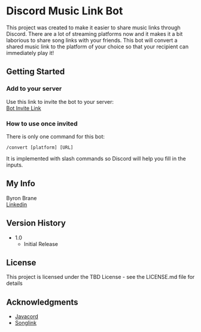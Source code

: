 # Discord Music Link Bot

This project was created to make it easier to share music links through Discord. There are a lot of streaming platforms now and it makes it a bit laborious to share song links with your friends. This bot will convert a shared music link to the platform of your choice so that your recipient can immediately play it!

## Getting Started

### Add to your server

Use this link to invite the bot to your server:  
[Bot Invite Link](https://discord.com/oauth2/authorize?client_id=950171115270070312&scope=applications.commands%20bot&permissions=0)

### How to use once invited

There is only one command for this bot:
```
/convert [platform] [URL]
```
It is implemented with slash commands so Discord will help you fill in the inputs.

## My Info

Byron Brane  
[Linkedin](https://www.linkedin.com/in/byronbrane/)

## Version History

* 1.0
    * Initial Release

## License

This project is licensed under the TBD License - see the LICENSE.md file for details

## Acknowledgments

* [Javacord](https://github.com/Javacord/Javacord)
* [Songlink](https://odesli.co/)
